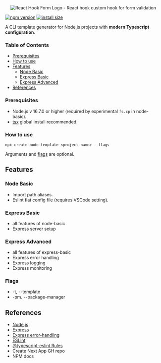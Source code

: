 <div align="center" class="banner">
  <img
    src="https://github.com/AndyOooh/create-node-template/assets/60953822/7d340216-a4a0-4aec-af00-d724e1e9c446"
    alt="React Hook Form Logo - React hook custom hook for form validation"
  />
</div>

[![npm version](https://img.shields.io/npm/v/update-check.svg)](https://www.npmjs.com/package/create-node-template)
[![install size](https://packagephobia.now.sh/badge?p=update-check)](https://packagephobia.now.sh/result?p=create-node-template)

<!-- [![npm downloads](https://img.shields.io/npm/dm/react-hook-form.svg?style=for-the-badge)](https://www.npmjs.com/package/create-node-template)
[![npm](https://img.shields.io/npm/dt/react-hook-form.svg?style=for-the-badge)](https://www.npmjs.com/package/create-node-template)
[![npm](https://img.shields.io/npm/l/react-hook-form?style=for-the-badge)](https://github.com/AndyOooh/create-node-template/blob/master/LICENSE) -->

<!-- ### Description -->

A CLI template generator for Node.js projects with **modern Typescript configuration**.

### Table of Contents

- [Prerequisites](#prerequisites)
- [How to use](#how-to-use)
- [Features](#features)
  - [Node Basic](#node-basic)
  - [Express Basic](#express-basic)
  - [Express Advanced](#express-advanced)
- [References](#references)

### Prerequisites

- Node.js v 16.7.0 or higher (required by experimental `fs.cp` in node-basic).
- [tsx](https://www.npmjs.com/package/tsx) global install recommended.

### How to use

```
npx create-node-template <project-name> --flags
```

Arguments and [flags](#flags) are optional.

## Features

### Node Basic

- Import path aliases.
- Eslint flat config file (requires VSCode setting).

### Express Basic

- all features of node-basic
- Express server setup

### Express Advanced

- all features of express-basic
- Express error handling
- Express logging
- Express monitoring

### Flags

- -t, --template
- -pm. --package-manager

## References

- [Node.js](https://nodejs.org/en/)
- [Express](https://expressjs.com/)
- [Express error-handling](https://expressjs.com/en/guide/error-handling.html)
- [ESLint](https://eslint.org/)
- [@typescript-eslint Rules](https://eslint.org/docs/rules/)
- Create Next App GH repo
- NPM docs
